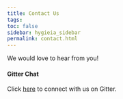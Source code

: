 ```yaml
---
title: Contact Us
tags: 
toc: false
sidebar: hygieia_sidebar
permalink: contact.html
---
```

We would love to hear from you!

#### Gitter Chat

Click [here](https://gitter.im/capitalone/Hygieia) to connect with us on Gitter.

 